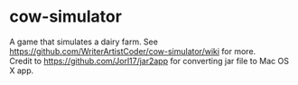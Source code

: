 # cow-simulator
A game that simulates a dairy farm. See https://github.com/WriterArtistCoder/cow-simulator/wiki for more.  
Credit to https://github.com/Jorl17/jar2app for converting jar file to Mac OS X app.  
